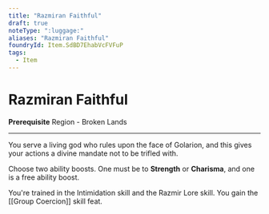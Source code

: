 ```yaml
---
title: "Razmiran Faithful"
draft: true
noteType: ":luggage:"
aliases: "Razmiran Faithful"
foundryId: Item.SdBD7EhabVcFVFuP
tags:
  - Item
---
```


# Razmiran Faithful

**Prerequisite** Region - Broken Lands

* * *

You serve a living god who rules upon the face of Golarion, and this gives your actions a divine mandate not to be trifled with.

Choose two ability boosts. One must be to **Strength** or **Charisma**, and one is a free ability boost.

You're trained in the Intimidation skill and the Razmir Lore skill. You gain the [[Group Coercion]] skill feat.

